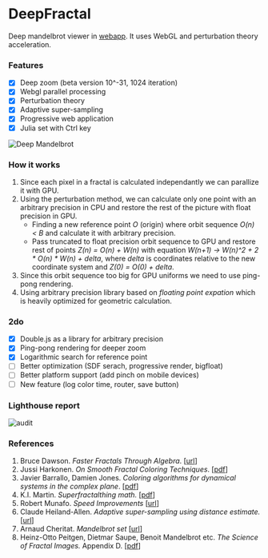 # DeepFractal

Deep mandelbrot viewer in [webapp](https://munrocket.github.io/deep-fractal/). It uses WebGL and perturbation theory acceleration.

### Features

- [X] Deep zoom (beta version 10^-31, 1024 iteration)
- [X] Webgl parallel processing
- [X] Perturbation theory
- [X] Adaptive super-sampling
- [X] Progressive web application
- [X] Julia set with Ctrl key

![Deep Mandelbrot](https://i.imgur.com/EfIDzxt.png)

### How it works

1. Since each pixel in a fractal is calculated independantly we can parallize it with GPU.
2. Using the perturbation method, we can calculate only one point with an arbitrary precision in CPU
and restore the rest of the picture with float precision in GPU.
   - Finding a new reference point *O* (origin) where orbit sequence *O(n) < B* and calculate it with arbitrary precision.
   - Pass truncated to float precision orbit sequence to GPU and restore rest of points *Z(n) = O(n) + W(n)* with equation
     *W(n+1) -> W(n)^2 + 2 * O(n) * W(n) + delta*, where *delta* is coordinates relative to the new coordinate system and *Z(0) = O(0) + delta*.
3. Since this orbit sequence too big for GPU uniforms we need to use ping-pong rendering.
4. Using arbitrary precision library based on *floating point expation* which is heavily optimized for geometric calculation.

### 2do
- [X] Double.js as a library for arbitrary precision
- [X] Ping-pong rendering for deeper zoom
- [X] Logarithmic search for reference point
- [ ] Better optimization (SDF serach, progressive render, bigfloat)
- [ ] Better platform support (add pinch on mobile devices)
- [ ] New feature (log color time, router, save button)

### Lighthouse report
![audit](https://i.imgur.com/RweUezL.png?1)

### References

1. Bruce Dawson. *Faster Fractals Through Algebra*. [[url](https://randomascii.wordpress.com/2011/08/13/faster-fractals-through-algebra/)]
2. Jussi Harkonen. *On Smooth Fractal Coloring Techniques*. [[pdf](http://jussiharkonen.com/files/on_fractal_coloring_techniques(lo-res).pdf)]
3. Javier Barrallo, Damien Jones. *Coloring algorithms for dynamical systems in the complex plane*. [[pdf](http://math.unipa.it/~grim/Jbarrallo.PDF)]
4. K.I. Martin. *Superfractalthing math.* [[pdf](http://www.superfractalthing.co.nf/sft_maths.pdf)]
5. Robert Munafo. *Speed Improvements* [[url](https://mrob.com/pub/muency/speedimprovements.html)]
6. Claude Heiland-Allen. *Adaptive super-sampling using distance estimate.* [[url](http://mathr.co.uk/blog/2014-11-22_adaptive_supersampling_using_distance_estimate.html)]
7. Arnaud Cheritat. *Mandelbrot set* [[url](https://www.math.univ-toulouse.fr/~cheritat/wiki-draw/index.php/Mandelbrot_set)]
8. Heinz-Otto Peitgen, Dietmar Saupe, Benoit Mandelbrot etc. *The Science of Fractal Images.* Appendix D. [[pdf](https://becca.ooo/i-c-the-light/resources/the_science_of_fractal_images.pdf)]

[//]: # "*Numerical Methods for Finding Periodic Orbits* [[url](http://www.scholarpedia.org/article/Periodic_orbit#Numerical_Methods_for_Finding_Periodic_Orbits)]"
[//]: # "Claude Heiland-Allen. *Perturbation techniques applied to the Mandelbrot set* page 9. [[url](https://mathr.co.uk/mandelbrot/perturbation.pdf)]"
[//]: # "https://mathr.co.uk/mandelbrot/book-draft-2017-11-10.pdf"
[//]: # "http://roy.red/fractal-droste-images-.html#fractal-droste-images"
[//]: # " Posible coloring: gaussian integer distance
          Intresting modifications:
            drop: z -> z^2 + 1/c
            eye: z -> z^3 + 1/c
            circle: z -> z^2 + 1/c - 1
            stripe: z -> z^2 + 1/(conj(c) - 0.5) - 3/4
            mandelpinski: julia z -> z^4 - 0.1/z^4"